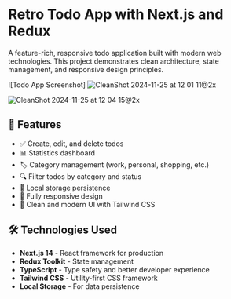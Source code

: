 # Retro Todo App with Next.js and Redux

A feature-rich, responsive todo application built with modern web technologies. This project demonstrates clean architecture, state management, and responsive design principles.

![Todo App Screenshot]
![CleanShot 2024-11-25 at 12 01 11@2x](https://github.com/user-attachments/assets/66152bcb-3ee6-4f06-9f13-7fae6fcaa091)

![CleanShot 2024-11-25 at 12 04 15@2x](https://github.com/user-attachments/assets/a7299868-3156-4fea-a503-f98062361caf)

## 🌟 Features

- ✅ Create, edit, and delete todos
- 📊 Statistics dashboard
- 🏷️ Category management (work, personal, shopping, etc.)
- 🔍 Filter todos by category and status
- 💾 Local storage persistence
- 📱 Fully responsive design
- 🎨 Clean and modern UI with Tailwind CSS

## 🛠️ Technologies Used

- **Next.js 14** - React framework for production
- **Redux Toolkit** - State management
- **TypeScript** - Type safety and better developer experience
- **Tailwind CSS** - Utility-first CSS framework
- **Local Storage** - For data persistence
